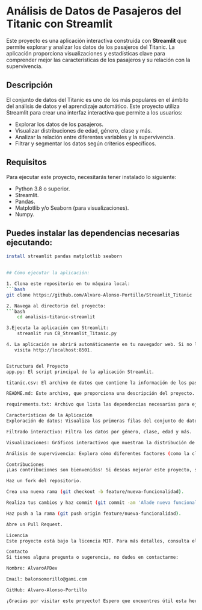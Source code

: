 # Análisis de Datos de Pasajeros del Titanic con Streamlit

Este proyecto es una aplicación interactiva construida con **Streamlit** que permite explorar y analizar los datos de los pasajeros del Titanic. La aplicación proporciona visualizaciones y estadísticas clave para comprender mejor las características de los pasajeros y su relación con la supervivencia.

## Descripción

El conjunto de datos del Titanic es uno de los más populares en el ámbito del análisis de datos y el aprendizaje automático. Este proyecto utiliza Streamlit para crear una interfaz interactiva que permite a los usuarios:

- Explorar los datos de los pasajeros.
- Visualizar distribuciones de edad, género, clase y más.
- Analizar la relación entre diferentes variables y la supervivencia.
- Filtrar y segmentar los datos según criterios específicos.

## Requisitos

Para ejecutar este proyecto, necesitarás tener instalado lo siguiente:

- Python 3.8 o superior.
- Streamlit.
- Pandas.
- Matplotlib y/o Seaborn (para visualizaciones).
- Numpy.

## Puedes instalar las dependencias necesarias ejecutando:
```bash 
install streamlit pandas matplotlib seaborn
 

## Cómo ejecutar la aplicación:

1. Clona este repositorio en tu máquina local:
```bash
git clone https://github.com/Alvaro-Alonso-Portillo/Streamlit_Titanic

2. Navega al directorio del proyecto:
```bash
    cd analisis-titanic-streamlit

3.Ejecuta la aplicación con Streamlit:
    streamlit run CB_Streamlit_Titanic.py

4. La aplicación se abrirá automáticamente en tu navegador web. Si no lo hace,
   visita http://localhost:8501.


Estructura del Proyecto
app.py: El script principal de la aplicación Streamlit.

titanic.csv: El archivo de datos que contiene la información de los pasajeros del Titanic.

README.md: Este archivo, que proporciona una descripción del proyecto.

requirements.txt: Archivo que lista las dependencias necesarias para ejecutar el proyecto.

Características de la Aplicación
Exploración de datos: Visualiza las primeras filas del conjunto de datos y obtén estadísticas descriptivas.

Filtrado interactivo: Filtra los datos por género, clase, edad y más.

Visualizaciones: Gráficos interactivos que muestran la distribución de pasajeros, tasas de supervivencia, y más.

Análisis de supervivencia: Explora cómo diferentes factores (como la clase, el género y la edad) afectaron las tasas de supervivencia.

Contribuciones
¡Las contribuciones son bienvenidas! Si deseas mejorar este proyecto, sigue estos pasos:

Haz un fork del repositorio.

Crea una nueva rama (git checkout -b feature/nueva-funcionalidad).

Realiza tus cambios y haz commit (git commit -am 'Añade nueva funcionalidad').

Haz push a la rama (git push origin feature/nueva-funcionalidad).

Abre un Pull Request.

Licencia
Este proyecto está bajo la licencia MIT. Para más detalles, consulta el archivo LICENSE.

Contacto
Si tienes alguna pregunta o sugerencia, no dudes en contactarme:

Nombre: AlvaroAPDev

Email: balonsomorillo@gami.com

GitHub: Alvaro-Alonso-Portillo

¡Gracias por visitar este proyecto! Espero que encuentres útil esta herramienta de análisis de datos del Titanic. 🚢
